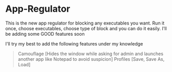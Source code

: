 # App-Regulator
This is the new app regulator for blocking any executables you want. Run it once, choose executables, choose type of block and you can do it easily. I'll be adding some GOOD features soon


I'll try my best to add the following features under my knowledge
> Camouflage [Hides the window while asking for admin and launches another app like Notepad to avoid suspicion]
> Profiles [Save, Save As, Load]
